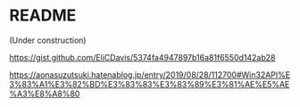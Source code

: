 # README

(Under construction)

https://gist.github.com/EliCDavis/5374fa4947897b16a81f6550d142ab28

https://aonasuzutsuki.hatenablog.jp/entry/2019/08/28/112700#Win32API%E3%83%A1%E3%82%BD%E3%83%83%E3%83%89%E3%81%AE%E5%AE%A3%E8%A8%80
